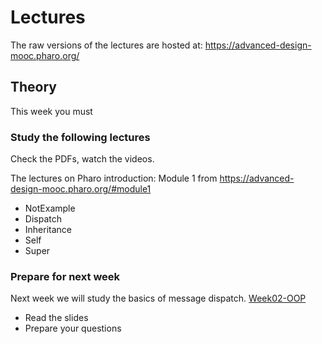 # Lectures

The raw versions of the lectures are hosted at: https://advanced-design-mooc.pharo.org/

## Theory

This week you must

### Study the following lectures

Check the PDFs, watch the videos.

The lectures on Pharo introduction: Module 1 from https://advanced-design-mooc.pharo.org/#module1

- NotExample
- Dispatch
- Inheritance
- Self
- Super

### Prepare for next week

Next week we will study the basics of message dispatch. [Week02-OOP](../Week03-ReverseEngineering)

- Read the slides
- Prepare your questions
